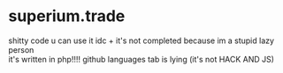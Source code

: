 # superium.trade
shitty code u can use it idc + it's not completed because im a stupid lazy person
<br />
it's written in php!!!! github languages tab is lying (it's not HACK AND JS)
